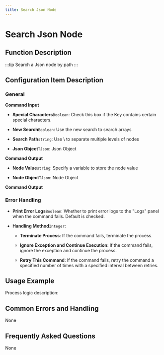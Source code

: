 ```yaml
---
title: Search Json Node
---
```


# Search Json Node

## Function Description

:::tip 
Search a Json node by path
:::

## Configuration Item Description

### General

**Command Input**

- **Special Characters**`Boolean`: Check this box if the Key contains certain special characters.

- **New Search**`Boolean`: Use the new search to search arrays

- **Search Path**`string`: Use \ to separate multiple levels of nodes

- **Json Object**`TJson`: Json Object


**Command Output**

- **Node Value**`string`: Specify a variable to store the node value

- **Node Object**`TJson`: Node Object


**Command Output**

### Error Handling

- **Print Error Logs**`Boolean`: Whether to print error logs to the "Logs" panel when the command fails. Default is checked. 

- **Handling Method**`Integer`:

    - **Terminate Process**: If the command fails, terminate the process.

    - **Ignore Exception and Continue Execution**: If the command fails, ignore the exception and continue the process.

    - **Retry This Command**: If the command fails, retry the command a specified number of times with a specified interval between retries.

## Usage Example

Process logic description:

## Common Errors and Handling

None

## Frequently Asked Questions

None

